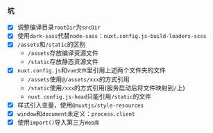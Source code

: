 ### 坑

- [x] 调整编译目录`rootDir`为`srcDir`
- [x] 使用`dark-sass`代替`node-sass`：`nuxt.config.js-build-loaders-scss`
- [x] `/assets`和`/static`的区别
	- `/assets`存放编译资源文件
	- `/static`存放静态资源文件
- [x] `nuxt.config.js`和`vue文件`里引用上述两个文件夹的文件
	- `/assets`使用`@/assets/xxx`的方式引用
	- `/static`使用`/xxx`的方式引用(服务启动后将文件映射到`/`上)
	- `nuxt.config.js-head`只能引用`/static`的文件
- [x] 样式引入变量，使用`@nuxtjs/style-resources`
- [x] `window`和`document`未定义：`process.client`
- [x] 使用`import()`导入第三方`Web库`